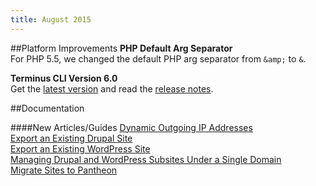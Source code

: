 ```yaml
---
title: August 2015
---
```

##Platform Improvements
**PHP Default Arg Separator**  
For PHP 5.5, we changed the default PHP arg separator from `&amp;` to `&`.

**Terminus CLI Version 6.0**  
Get the [latest version](https://github.com/pantheon-systems/cli/releases/tag/v0.6.0) and read the [release notes](https://github.com/pantheon-systems/cli/releases/tag/0.6.0). 


##Documentation

####New Articles/Guides
[Dynamic Outgoing IP Addresses](/docs/articles/sites/code/dynamic-outgoing-ip-addresses/)  
[Export an Existing Drupal Site](/docs/articles/sites/migrate/export-an-existing-drupal-site/)  
[Export an Existing WordPress Site](/docs/articles/sites/migrate/export-an-existing-wordpress-site/)  
[Managing Drupal and WordPress Subsites Under a Single Domain](/docs/articles/sites/domains/multiple-sites-single-domain/)  
[Migrate Sites to Pantheon](https://pantheon.io/docs/articles/sites/migrate/) 
